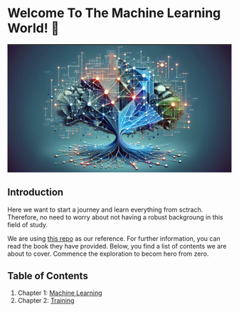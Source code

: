 # Welcome To The Machine Learning World! 👋
![alt text](./assets/ml_image.png)

## Introduction
Here we want to start a journey and learn everything from sctrach. Therefore, no need to worry about not having a robust backgroung in this field of study.

We are using [this repo](https://github.com/rasbt/machine-learning-book) as our reference. For further information, you can read the book they have provided. Below, you find a list of contents we are about to cover. Commence the exploration to becom hero from zero.

## Table of Contents
1. Chapter 1: [Machine Learning](./Chapters/1-Machine-Learning/ch1.ipynb)
2. Chapter 2: [Training](./Chapters/2-Training/ch2.ipynb)
